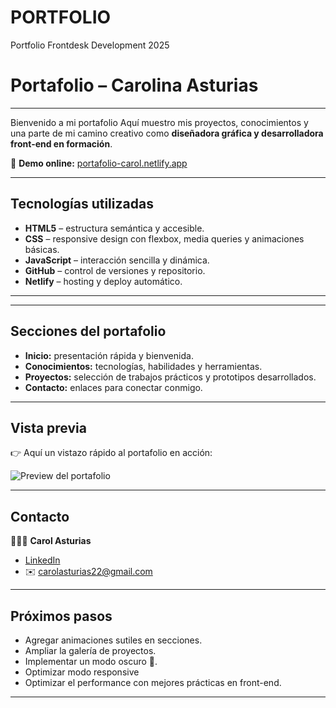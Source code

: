 # PORTFOLIO
Portfolio Frontdesk Development 2025

# Portafolio – Carolina Asturias

---

Bienvenido a mi portafolio 
Aquí muestro mis proyectos, conocimientos y una parte de mi camino creativo como **diseñadora gráfica y desarrolladora front-end en formación**.  

🔗 **Demo online:** [portafolio-carol.netlify.app](https://portafolio-carol.netlify.app/#inicio)

---

## Tecnologías utilizadas

- **HTML5** – estructura semántica y accesible.  
- **CSS** – responsive design con flexbox, media queries y animaciones básicas.  
- **JavaScript** – interacción sencilla y dinámica.  
- **GitHub** – control de versiones y repositorio.  
- **Netlify** – hosting y deploy automático.  

---


---

## Secciones del portafolio

- **Inicio:** presentación rápida y bienvenida.  
- **Conocimientos:** tecnologías, habilidades y herramientas.  
- **Proyectos:** selección de trabajos prácticos y prototipos desarrollados.  
- **Contacto:** enlaces para conectar conmigo.  

---

## Vista previa

👉 Aquí un vistazo rápido al portafolio en acción:  

![Preview del portafolio](https://i.postimg.cc/SsVNQTy7/ezgif-190e79a915fa9a.gif)  

---

## Contacto

👩🏻‍💻 **Carol Asturias**  
- [LinkedIn]([https://www.linkedin.com](https://www.linkedin.com/in/carol-asturias-b8301111a/))  
- ✉️ carolasturias22@gmail.com  

---

## Próximos pasos

- Agregar animaciones sutiles en secciones.  
- Ampliar la galería de proyectos.  
- Implementar un modo oscuro 🌙.
- Optimizar modo responsive
- Optimizar el performance con mejores prácticas en front-end.  

---

